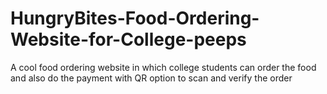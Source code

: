 # HungryBites-Food-Ordering-Website-for-College-peeps
A cool food ordering website in which college students can order the food and also do the payment with QR option to scan and verify the order
